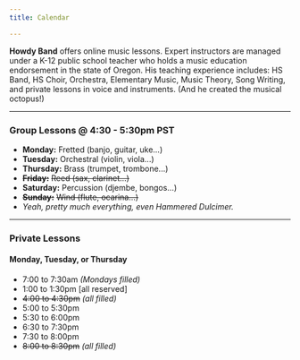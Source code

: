 ```yaml
---
title: Calendar

---
```

**Howdy Band** offers online music lessons. Expert instructors are managed under a K-12 public school teacher who holds a music education endorsement in the state of Oregon. His teaching experience includes: HS Band, HS Choir, Orchestra, Elementary Music, Music Theory, Song Writing, and private lessons in voice and instruments. (And he created the musical octopus!)

***

### Group Lessons @ 4:30 - 5:30pm PST

* **Monday:** Fretted (banjo, guitar, uke...)
* **Tuesday:** Orchestral (violin, viola...)
* **Thursday:** Brass (trumpet, trombone...)
* **~~Friday:~~** ~~Reed (sax, clarinet...)~~
* **Saturday:** Percussion (djembe, bongos...)
* **~~Sunday:~~** ~~Wind (flute, ocarina...)~~
* _Yeah, pretty much everything, even Hammered Dulcimer._

***

### Private Lessons

#### Monday, Tuesday, or Thursday

* 7:00 to 7:30am _(Mondays filled)_
* 1:00 to 1:30pm \[all reserved\]
* ~~4:00 to 4:30pm~~ _(all filled)_
* 5:00 to 5:30pm
* 5:30 to 6:00pm
* 6:30 to 7:30pm
* 7:30 to 8:00pm
* ~~8:00 to 8:30pm~~ _(all filled)_
